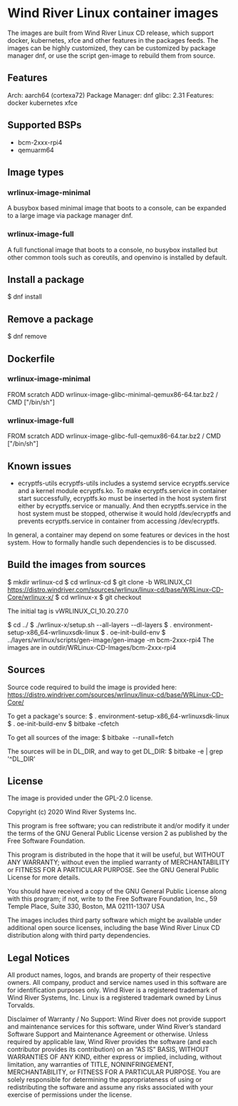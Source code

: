 # Wind River Linux container images

The images are built from Wind River Linux CD release, which support docker, kubernetes, xfce and other features in the packages feeds. The images can be highly customized, they can be customized by package manager dnf, or use the script gen-image to rebuild them from source.

## Features
Arch: aarch64 (cortexa72)
Package Manager: dnf
glibc: 2.31
Features: docker kubernetes xfce

## Supported BSPs
- bcm-2xxx-rpi4
- qemuarm64

## Image types
### wrlinux-image-minimal
A busybox based minimal image that boots to a console, can be expanded to a
large image via package manager dnf.

### wrlinux-image-full
A full functional image that boots to a console, no busybox installed but other
common tools such as coreutils, and openvino is installed by default.

## Install a package
$ dnf install <package>

## Remove a package
$ dnf remove <package>

## Dockerfile
### wrlinux-image-minimal
 FROM scratch
 ADD wrlinux-image-glibc-minimal-qemux86-64.tar.bz2 /
 CMD ["/bin/sh"]

### wrlinux-image-full
 FROM scratch
 ADD wrlinux-image-glibc-full-qemux86-64.tar.bz2 /
 CMD ["/bin/sh"]

## Known issues
- ecryptfs-utils
ecryptfs-utils includes a systemd service ecryptfs.service and a kernel module
ecryptfs.ko. To make ecryptfs.service in container start successfully,
ecryptfs.ko must be inserted in the host system first either by ecryptfs.service
or manually. And then ecryptfs.service in the host system must be stopped,
otherwise it would hold /dev/ecryptfs and prevents ecryptfs.service in container
from accessing /dev/ecryptfs.

In general, a container may depend on some features or devices in the host
system. How to formally handle such dependencies is to be discussed.

## Build the images from sources
$ mkdir wrlinux-cd
$ cd wrlinux-cd
$ git clone -b WRLINUX_CI https://distro.windriver.com/sources/wrlinux/linux-cd/base/WRLinux-CD-Core/wrlinux-x/
$ cd wrlinux-x
$ git checkout <tag>

The initial tag is vWRLINUX_CI_10.20.27.0

$ cd ../
$ ./wrlinux-x/setup.sh --all-layers --dl-layers
$ . environment-setup-x86_64-wrlinuxsdk-linux
$ . oe-init-build-env
$ ../layers/wrlinux/scripts/gen-image/gen-image -m bcm-2xxx-rpi4
The images are in outdir/WRLinux-CD-Images/bcm-2xxx-rpi4

## Sources
Source code required to build the image is provided here:
https://distro.windriver.com/sources/wrlinux/linux-cd/base/WRLinux-CD-Core/

To get a package's source:
$ . environment-setup-x86_64-wrlinuxsdk-linux
$ . oe-init-build-env
$ bitbake <package> -cfetch

To get all sources of the image:
$ bitbake <image> --runall=fetch

The sources will be in DL_DIR, and way to get DL_DIR:
$ bitbake -e | grep '^DL_DIR'

## License
The image is provided under the GPL-2.0 license.

Copyright (c) 2020 Wind River Systems Inc.

This program is free software; you can redistribute it and/or modify it under
the terms of the GNU General Public License version 2 as published by the Free
Software Foundation.

This program is distributed in the hope that it will be useful, but WITHOUT ANY
WARRANTY; without even the implied warranty of MERCHANTABILITY or FITNESS FOR A
PARTICULAR PURPOSE. See the GNU General Public License for more details.

You should have received a copy of the GNU General Public License along with
this program; if not, write to the Free Software Foundation, Inc., 59 Temple
Place, Suite 330, Boston, MA 02111-1307 USA

The images includes third party software which might be available under
additional open source licenses, including the base Wind River Linux CD
distribution along with third party dependencies.

## Legal Notices
All product names, logos, and brands are property of their respective owners.
All company, product and service names used in this software are for
identification purposes only. Wind River is a registered trademark of Wind River
Systems, Inc. Linux is a registered trademark owned by Linus Torvalds.

Disclaimer of Warranty / No Support: Wind River does not provide support and
maintenance services for this software, under Wind River’s standard Software
Support and Maintenance Agreement or otherwise. Unless required by applicable
law, Wind River provides the software (and each contributor provides its
contribution) on an “AS IS” BASIS, WITHOUT WARRANTIES OF ANY KIND, either
express or implied, including, without limitation, any warranties of TITLE,
NONINFRINGEMENT, MERCHANTABILITY, or FITNESS FOR A PARTICULAR PURPOSE. You are
solely responsible for determining the appropriateness of using or
redistributing the software and assume any risks associated with your exercise
of permissions under the license.

